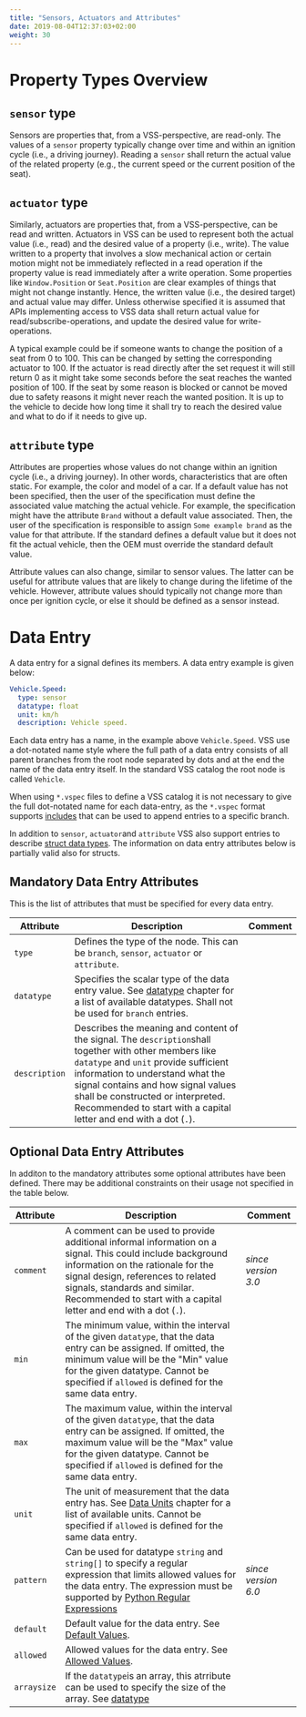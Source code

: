 ```yaml
---
title: "Sensors, Actuators and Attributes"
date: 2019-08-04T12:37:03+02:00
weight: 30
---
```


# Property Types Overview


## `sensor` type
Sensors are properties that, from a VSS-perspective, are read-only. 
The values of a `sensor` property typically change over time and within an ignition cycle (i.e., a driving journey).
Reading a `sensor` shall return the actual value of the related property (e.g., the current speed or the current position of the seat).

## `actuator` type
Similarly, actuators are properties that, from a VSS-perspective, can be read and written.
Actuators in VSS can be used to represent both the actual value (i.e., read) and the desired value of a property (i.e., write).
The value written to a property that involves a slow mechanical action or certain motion might not be immediately reflected in a read operation if the property value is read immediately after a write operation.
Some properties like `Window.Position` or `Seat.Position` are clear examples of things that might not change instantly.
Hence, the written value (i.e., the desired target) and actual value may differ.
Unless otherwise specified it is assumed that APIs implementing access to VSS data shall return actual value for read/subscribe-operations,
and update the desired value for write-operations.

A typical example could be if someone wants to change the position of a seat from 0 to 100. This can be changed by setting the corresponding actuator to 100.
If the actuator is read directly after the set request it will still return 0 as it might take some seconds before the seat reaches the wanted position of 100.
If the seat by some reason is blocked or cannot be moved due to safety reasons it might never reach the wanted position.
It is up to the vehicle to decide how long time it shall try to reach the desired value and what to do if it needs to give up.

## `attribute` type
Attributes are properties whose values do not change within an ignition cycle (i.e., a driving journey).
In other words, characteristics that are often static.
For example, the color and model of a car.
If a default value has not been specified, then the user of the specification must define the associated value matching the actual vehicle.
For example, the specification might have the attribute `Brand` without a default value associated.
Then, the user of the specification is responsible to assign `Some example brand` as the value for that attribute.
If the standard defines a default value but it does not fit the actual vehicle,
then the OEM must override the standard default value.

Attribute values can also change, similar to sensor values.
The latter can be useful for attribute values that are likely to change during the lifetime of the vehicle.
However, attribute values should typically not change more than once per ignition cycle,
or else it should be defined as a sensor instead.

# Data Entry

A data entry for a signal defines its members. A data
entry example is given below:

```yaml
Vehicle.Speed:
  type: sensor
  datatype: float
  unit: km/h
  description: Vehicle speed.
```

Each data entry has a name, in the example above `Vehicle.Speed`.
VSS use a dot-notated name style where the full path of a data entry consists of all parent branches from the root node separated by dots and at the end the name of the data entry itself. In the standard VSS catalog the root node is called `Vehicle`.

When using `*.vspec` files to define a VSS catalog it is not necessary to give the full dot-notated name for each data-entry, as the
`*.vspec` format supports [includes](../includes/) that can be used to append entries to a specific branch.

In addition to `sensor`, `actuator`and `attribute` VSS also support entries to describe [struct data types](/vehicle_signal_specification/rule_set/data_entry/data_types_struct/). The information on data entry attributes below is partially valid also for structs.

## Mandatory Data Entry Attributes

This is the list of attributes that must be specified for every data entry.

Attribute    | Description                 | Comment
-------------|-----------------------------|--------
`type`       | Defines the type of the node. This can be `branch`, `sensor`, `actuator` or `attribute`.
`datatype`   | Specifies the scalar type of the data entry value.  See [datatype](/vehicle_signal_specification/rule_set/data_entry/data_types/) chapter for a list of available datatypes. Shall not be used for `branch` entries.|
`description`| Describes the meaning and content of the signal. The `description`shall together with other members like `datatype` and `unit` provide sufficient information to understand what the signal contains and how signal values shall be constructed or interpreted. Recommended to start with a capital letter and end with a dot (`.`).

## Optional Data Entry Attributes

In additon to the mandatory attributes some optional attributes have been defined.
There may be additional constraints on their usage not specified in the table below.

Attribute    | Description                 | Comment
-------------|-----------------------------|--------
`comment`    | A comment can be used to provide additional informal information on a signal. This could include background information on the rationale for the signal design, references to related signals, standards and similar. Recommended to start with a capital letter and end with a dot (`.`). | *since version 3.0*
`min`        | The minimum value, within the interval of the given `datatype`, that the data entry can be assigned. If omitted, the minimum value will be the "Min" value for the given datatype. Cannot be specified if `allowed` is defined for the same data entry.
`max` | The maximum value, within the interval of the given `datatype`, that the data entry can be assigned. If omitted, the maximum value will be the "Max" value for the given datatype. Cannot be specified if `allowed` is defined for the same data entry.
`unit` | The unit of measurement that the data entry has. See [Data Units](/vehicle_signal_specification/rule_set/data_entry/data_units/) chapter for a list of available units. Cannot be specified if `allowed` is defined for the same data entry.
`pattern` | Can be used for datatype `string` and `string[]`  to specify a regular expression that limits allowed values for the data entry. The expression must be supported by [Python Regular Expressions](https://docs.python.org/3/howto/regex.html) | *since version 6.0*
`default` | Default value for the data entry. See [Default Values](/vehicle_signal_specification/rule_set/data_entry/default/).
`allowed`| Allowed values for the data entry. See [Allowed Values](/vehicle_signal_specification/rule_set/data_entry/allowed/).
`arraysize`| If the `datatype`is an array, this atrribute can be used to specify the size of the array. See [datatype](/vehicle_signal_specification/rule_set/data_entry/data_types/)
